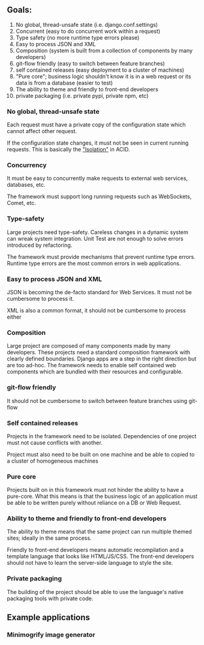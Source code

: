 ## Goals:

1. No global, thread-unsafe state (i.e. django.conf.settings)
2. Concurrent (easy to do concurrent work within a request)
3. Type safety (no more runtime type errors please)
4. Easy to process JSON and XML
5. Composition (system is built from a collection of components by
   many developers)
6. git-flow friendly (easy to switch between feature branches)
7. self contained releases (easy deployment to a cluster of machines)
8. "Pure core"; business logic shouldn't know it is in a web request
   or its data is from a database (easier to test)
9. The ability to theme and friendly to front-end developers
11. private packaging (i.e. private pypi, private npm, etc)

### No global, thread-unsafe state

Each request must have a private copy of the configuration state which
cannot affect other request.

If the configuration state changes, it must not be seen in current
running requests.  This is basically the
["Isolation"](http://en.wikipedia.org/wiki/Isolation_%28database_systems%29)
in ACID.

### Concurrency

It must be easy to concurrently make requests to external web services, databases, etc.

The framework must support long running requests such as WebSockets,
Comet, etc.

### Type-safety

Large projects need type-safety.  Careless changes in a dynamic system
can wreak system integration. Unit Test are not enough to solve errors
introduced by refactoring.

The framework must provide mechanisms that prevent runtime type
errors.  Runtime type errors are the most common errors in web
applications.

### Easy to process JSON and XML

JSON is becoming the de-facto standard for Web Services.  It must not
be cumbersome to process it.

XML is also a common format, it should not be cumbersome to process
either

### Composition

Large project are composed of many components made by many developers.
These projects need a standard composition framework with clearly
defined boundaries.  Django apps are a step in the right direction but
are too ad-hoc.  The framework needs to enable self contained web
components which are bundled with their resources and configurable.

### git-flow friendly

It should not be cumbersome to switch between feature branches using
git-flow

### Self contained releases

Projects in the framework need to be isolated.  Dependencies of one
project must not cause conflicts with another.

Project must also need to be built on one machine and be able to
copied to a cluster of homogeneous machines 

### Pure core

Projects built on in this framework must not hinder the ability to
have a pure-core.  What this means is that the business logic of an
application must be able to be written purely without reliance on a DB
or Web Request.

### Ability to theme and friendly to front-end developers

The ability to theme means that the same project can run multiple
themed sites; ideally in the same process.

Friendly to front-end developers means automatic recompilation and a
template language that looks like HTML/JS/CSS.  The front-end
developers should not have to learn the server-side language to style
the site.

### Private packaging

The building of the project should be able to use the language's
native packaging tools with private code.

## Example applications


### Minimogrify image generator

